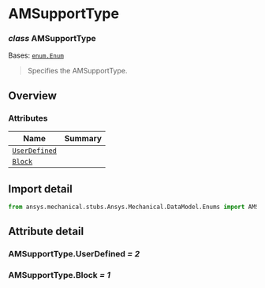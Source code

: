 <a id="amsupporttype"></a>

# AMSupportType

<a id="AMSupportType"></a>

### *class* AMSupportType

Bases: [`enum.Enum`](https://docs.python.org/3/library/enum.html#enum.Enum)

> Specifies the AMSupportType.

> <!-- !! processed by numpydoc !! -->

<a id="overview"></a>

## Overview

### Attributes

| Name | Summary |
|-----------------------------------------------|----|
| [`UserDefined`](#AMSupportType.UserDefined)   |    |
| [`Block`](#AMSupportType.Block)               |    |

<a id="import-detail"></a>

## Import detail

```python
from ansys.mechanical.stubs.Ansys.Mechanical.DataModel.Enums import AMSupportType
```

<a id="attribute-detail"></a>

## Attribute detail

<a id="AMSupportType.UserDefined"></a>

### AMSupportType.UserDefined *= 2*

<a id="AMSupportType.Block"></a>

### AMSupportType.Block *= 1*
